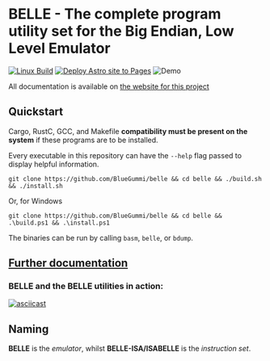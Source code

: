 # BELLE - The complete program utility set for the Big Endian, Low Level Emulator

[![Linux Build](https://github.com/BlueGummi/belle/actions/workflows/ci.yml/badge.svg)](https://github.com/BlueGummi/belle/actions/workflows/ci.yml) 
[![Deploy Astro site to Pages](https://github.com/BlueGummi/belle/actions/workflows/publish.yml/badge.svg)](https://github.com/BlueGummi/belle/actions/workflows/publish.yml)
![Demo](http://therealsujitk-vercel-badge.vercel.app/?app=belle-demo)

All documentation is available on [the website for this project](https://bluegummi.github.io/belle) 

## Quickstart

Cargo, RustC, GCC, and Makefile **compatibility must be present on the system** if these programs are to be installed.

Every executable in this repository can have the `--help` flag passed to display helpful information.


```
git clone https://github.com/BlueGummi/belle && cd belle && ./build.sh && ./install.sh
```

Or, for Windows

```pwsh
git clone https://github.com/BlueGummi/belle && cd belle && .\build.ps1 && .\install.ps1 
```

The binaries can be run by calling `basm`, `belle`, or `bdump`.

## [Further documentation](https://bluegummi.github.io/belle)

### BELLE and the BELLE utilities in action:
[![asciicast](https://asciinema.org/a/697934.svg)](https://asciinema.org/a/697934)

## Naming

**BELLE** is the *emulator*, whilst **BELLE-ISA/ISABELLE** is the *instruction set*.
